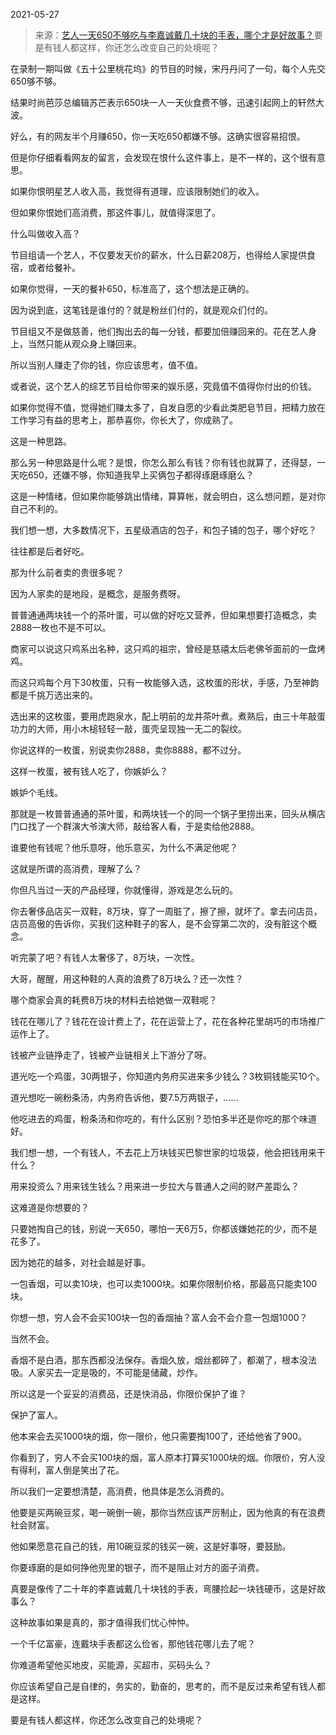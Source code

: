 2021-05-27

> 来源：[艺人一天650不够吃与李嘉诚戴几十块的手表，哪个才是好故事？](http://mp.weixin.qq.com/s?__biz=MzU3NDc5Nzc0NQ==&mid=2247503540&idx=2&sn=80fcbcba2f46ae557bf78dc8360d6c85&chksm=fd2e6c6aca59e57cd7238d420e8706a321971e5a6c0f6e8b7d2fd72a06d2a24e95457654e763&scene=27#wechat_redirect)
> ​要是有钱人都这样，你还怎么改变自己的处境呢？​

在录制一期叫做《五十公里桃花坞》的节目的时候，宋丹丹问了一句，每个人先交650够不够。

  

结果时尚芭莎总编辑苏芒表示650块一人一天伙食费不够，迅速引起网上的轩然大波。

  

好么，有的网友半个月赚650，你一天吃650都嫌不够。这确实很容易招恨。  

  

但是你仔细看看网友的留言，会发现在恨什么这件事上，是不一样的，这个很有意思。  

  

如果你恨明星艺人收入高，我觉得有道理，应该限制她们的收入。  

  

但如果你恨她们高消费，那这件事儿，就值得深思了。

  

什么叫做收入高？  

  

节目组请一个艺人，不仅要发天价的薪水，什么日薪208万，也得给人家提供食宿，或者给餐补。

  

如果你觉得，一天的餐补650，标准高了，这个想法是正确的。  

  

因为说到底，这笔钱是谁付的？就是粉丝们付的，就是观众们付的。

  

节目组又不是做慈善，他们掏出去的每一分钱，都要加倍赚回来的。花在艺人身上，当然只能从观众身上赚回来。  

  

所以当别人赚走了你的钱，你应该思考，值不值。

  

或者说，这个艺人的综艺节目给你带来的娱乐感，究竟值不值得你付出的价钱。

  

如果你觉得不值，觉得她们赚太多了，自发自愿的少看此类肥皂节目，把精力放在工作学习有益的思考上，那恭喜你，你长大了，你成熟了。

  

这是一种思路。  

  

那么另一种思路是什么呢？是恨，你怎么那么有钱？你有钱也就算了，还得瑟，一天吃650，还嫌不够，你知道我早上买俩包子都得琢磨琢磨么？

  

这是一种情绪，但如果你能够跳出情绪，算算帐，就会明白，这么想问题，是对你自己不利的。

  

我们想一想，大多数情况下，五星级酒店的包子，和包子铺的包子，哪个好吃？

  

往往都是后者好吃。  

  

那为什么前者卖的贵很多呢？  

  

因为人家卖的是地段，是概念，是服务费呀。

  

普普通通两块钱一个的茶叶蛋，可以做的好吃又营养，但如果想要打造概念，卖2888一枚也不是不可以。  

  

商家可以说这只鸡系出名种，这只鸡的祖宗，曾经是慈禧太后老佛爷面前的一盘烤鸡。  

  

而这只鸡每个月下30枚蛋，只有一枚能够入选，这枚蛋的形状，手感，乃至神韵都是千挑万选出来的。  

  

选出来的这枚蛋，要用虎跑泉水，配上明前的龙井茶叶煮。煮熟后，由三十年敲蛋功力的大师，用小木槌轻轻一敲，蛋壳呈现独一无二的裂纹。

  

你说这样的一枚蛋，别说卖你2888，卖你8888，都不过分。

  

这样一枚蛋，被有钱人吃了，你嫉妒么？  

  

嫉妒个毛线。

  

那就是一枚普普通通的茶叶蛋，和两块钱一个的同一个锅子里捞出来，回头从横店门口找了一个群演大爷演大师，敲给客人看，于是卖给他2888。

  

谁要他有钱呢？他乐意呀，他乐意买，为什么不满足他呢？

  

这就是所谓的高消费，理解了么？

  

你但凡当过一天的产品经理，你就懂得，游戏是怎么玩的。  

  

你去奢侈品店买一双鞋，8万块，穿了一周脏了，擦了擦，就坏了。拿去问店员，店员高傲的告诉你，买我们这种鞋子的客人，是不会穿第二次的，没有脏这个概念。  

  

听完蒙了吧？有钱人太奢侈了，8万块，一次性。  

  

大哥，醒醒，用这种鞋的人真的浪费了8万块么？还一次性？  

  

哪个商家会真的耗费8万块的材料去给她做一双鞋呢？

  

钱花在哪儿了？钱花在设计费上了，花在运营上了，花在各种花里胡巧的市场推广运作上了。  

  

钱被产业链挣走了，钱被产业链相关上下游分了呀。  

  

道光吃一个鸡蛋，30两银子，你知道内务府买进来多少钱么？3枚铜钱能买10个。  

  

道光想吃一碗粉条汤，内务府告诉他，要7.5万两银子，......  

  

他吃进去的鸡蛋，粉条汤和你吃的，有什么区别？恐怕多半还是你吃的那个味道好。  

  

我们想一想，一个有钱人，不去花上万块钱买巴黎世家的垃圾袋，他会把钱用来干什么？

  

用来投资么？用来钱生钱么？用来进一步拉大与普通人之间的财产差距么？

  

这难道是你想要的？

  

只要她掏自己的钱，别说一天650，哪怕一天6万5，你都该嫌她花的少，而不是花多了。  

  

因为她花的越多，对社会越是好事。  

  

一包香烟，可以卖10块，也可以卖1000块。如果你限制价格，那最高只能卖100块。  

  

你想一想，穷人会不会买100块一包的香烟抽？富人会不会介意一包烟1000？

  

当然不会。

  

香烟不是白酒，那东西都没法保存。香烟久放，烟丝都碎了，都潮了，根本没法吸。人家买去一定是吸的，不可能是储藏，炒作。

  

所以这是一个妥妥的消费品，还是快消品，你限价保护了谁？  

  

保护了富人。

  

他本来会去买1000块的烟，你一限价，他只需要掏100了，还给他省了900。  

  

你看到了，穷人不会买100块的烟，富人原本打算买1000块的烟。你限价，穷人没有得利，富人倒是笑出了花。  

  

所以我们一定要想清楚，高消费，他具体是怎么消费的。  

  

他要是买两碗豆浆，喝一碗倒一碗，那你当然应该严厉制止，因为他真的有在浪费社会财富。  

  

他如果愿意花自己的钱，用10碗豆浆的钱买一碗，这是好事呀，要鼓励。  

  

你要琢磨的是如何挣他兜里的银子，而不是阻止对方的面子消费。

  

真要是像传了二十年的李嘉诚戴几十块钱的手表，弯腰捡起一块钱硬币，这是好故事么？

  

这种故事如果是真的，那才值得我们忧心忡忡。

  

一个千亿富豪，连戴块手表都这么俭省，那他钱花哪儿去了呢？  

  

你难道希望他买地皮，买能源，买超市，买码头么？

  

你应该希望自己是自律的，务实的，勤奋的，思考的，而不是反过来希望有钱人都是这样。

  

要是有钱人都这样，你还怎么改变自己的处境呢？

